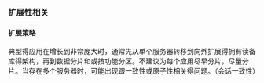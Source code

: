 ### 扩展性相关

#### 扩展策略

典型得应用在增长到非常庞大时，通常先从单个服务器转移到向外扩展得拥有读备库得架构，再到数据分片和或按功能分区。不建议为每个应用尽早分片，尽量分片。当存在多个服务器时，可能出现跟一致性或原子性相关得问题。（会话一致性）